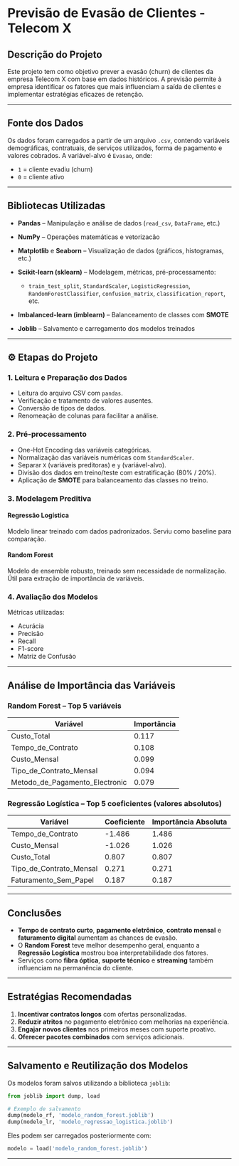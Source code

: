 #  Previsão de Evasão de Clientes - Telecom X

##  Descrição do Projeto

Este projeto tem como objetivo prever a evasão (churn) de clientes da empresa Telecom X com base em dados históricos. A previsão permite à empresa identificar os fatores que mais influenciam a saída de clientes e implementar estratégias eficazes de retenção.

---

##  Fonte dos Dados

Os dados foram carregados a partir de um arquivo `.csv`, contendo variáveis demográficas, contratuais, de serviços utilizados, forma de pagamento e valores cobrados.
A variável-alvo é `Evasao`, onde:

* `1` = cliente evadiu (churn)
* `0` = cliente ativo

---

##  Bibliotecas Utilizadas

* **Pandas** – Manipulação e análise de dados (`read_csv`, `DataFrame`, etc.)
* **NumPy** – Operações matemáticas e vetorizacão
* **Matplotlib** e **Seaborn** – Visualização de dados (gráficos, histogramas, etc.)
* **Scikit-learn (sklearn)** – Modelagem, métricas, pré-processamento:

  * `train_test_split`, `StandardScaler`, `LogisticRegression`, `RandomForestClassifier`, `confusion_matrix`, `classification_report`, etc.
* **Imbalanced-learn (imblearn)** – Balanceamento de classes com **SMOTE**
* **Joblib** – Salvamento e carregamento dos modelos treinados

---

## ⚙ Etapas do Projeto

### 1.  Leitura e Preparação dos Dados

* Leitura do arquivo CSV com `pandas`.
* Verificação e tratamento de valores ausentes.
* Conversão de tipos de dados.
* Renomeação de colunas para facilitar a análise.

### 2.  Pré-processamento

* One-Hot Encoding das variáveis categóricas.
* Normalização das variáveis numéricas com `StandardScaler`.
* Separar `X` (variáveis preditoras) e `y` (variável-alvo).
* Divisão dos dados em treino/teste com estratificação (80% / 20%).
* Aplicação de **SMOTE** para balanceamento das classes no treino.

### 3.  Modelagem Preditiva

####  Regressão Logística

Modelo linear treinado com dados padronizados. Serviu como baseline para comparação.

####  Random Forest

Modelo de ensemble robusto, treinado sem necessidade de normalização. Útil para extração de importância de variáveis.

### 4.  Avaliação dos Modelos

Métricas utilizadas:

* Acurácia
* Precisão
* Recall
* F1-score
* Matriz de Confusão

---

##  Análise de Importância das Variáveis

###  Random Forest – Top 5 variáveis

| Variável                          | Importância |
| --------------------------------- | ----------- |
| Custo\_Total                      | 0.117       |
| Tempo\_de\_Contrato               | 0.108       |
| Custo\_Mensal                     | 0.099       |
| Tipo\_de\_Contrato\_Mensal        | 0.094       |
| Metodo\_de\_Pagamento\_Electronic | 0.079       |

###  Regressão Logística – Top 5 coeficientes (valores absolutos)

| Variável                   | Coeficiente | Importância Absoluta |
| -------------------------- | ----------- | -------------------- |
| Tempo\_de\_Contrato        | -1.486      | 1.486                |
| Custo\_Mensal              | -1.026      | 1.026                |
| Custo\_Total               | 0.807       | 0.807                |
| Tipo\_de\_Contrato\_Mensal | 0.271       | 0.271                |
| Faturamento\_Sem\_Papel    | 0.187       | 0.187                |

---

##  Conclusões

* **Tempo de contrato curto**, **pagamento eletrônico**, **contrato mensal** e **faturamento digital** aumentam as chances de evasão.
* O **Random Forest** teve melhor desempenho geral, enquanto a **Regressão Logística** mostrou boa interpretabilidade dos fatores.
* Serviços como **fibra óptica**, **suporte técnico** e **streaming** também influenciam na permanência do cliente.

---

##  Estratégias Recomendadas

1. **Incentivar contratos longos** com ofertas personalizadas.
2. **Reduzir atritos** no pagamento eletrônico com melhorias na experiência.
3. **Engajar novos clientes** nos primeiros meses com suporte proativo.
4. **Oferecer pacotes combinados** com serviços adicionais.

---

##  Salvamento e Reutilização dos Modelos

Os modelos foram salvos utilizando a biblioteca `joblib`:

```python
from joblib import dump, load

# Exemplo de salvamento
dump(modelo_rf, 'modelo_random_forest.joblib')
dump(modelo_lr, 'modelo_regressao_logistica.joblib')
```

Eles podem ser carregados posteriormente com:

```python
modelo = load('modelo_random_forest.joblib')
```

---

